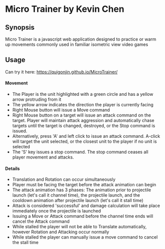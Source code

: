 # Micro Trainer by Kevin Chen

## Synopsis
Micro Trainer is a javascript web application designed to practice or warm up movements commonly used in familiar isometric view video games

## Usage
Can try it here: https://quigonjin.github.io/MicroTrainer/

#### Movement
* The Player is the unit highlighted with a green circle and has a yellow arrow protruding from it
* The yellow arrow indicates the direction the player is currently facing
* Right Mouse button will issue a Move command
* Right Mouse button on a target will issue an attack command on the target. Player will maintain attack aggression and automatically chase targets until the target is changed, destroyed, or the Stop command is issued.
* Alternatively, press 'A' and left click to issue an attack command. A-click will target the unit selected, or the closest unit to the player if no unit is selected
* The 'S' key issues a stop command. The stop command ceases all player movement and attacks.

#### Details
* Translation and Rotation can occur simultaneously
* Player must be facing the target before the attack animation can begin
* The attack animation has 3 phases: The animation prior to projectile launch (let's call it channel time), the projectile launch, and the cooldown animation after projectile launch (let's call it stall time)
* Attack is considered 'successful' and damage calculation will take place immediately once the projectile is launched
* Issuing a Move or Attack command before the channel time ends will cancel the Attack command
* While stalled the player will not be able to Translate automatically, however Rotation and Attacking occur normally
* While stalled the player can manually issue a move command to cancel the stall time
